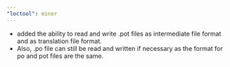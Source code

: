 ```yaml
---
"loctool": minor
---
```


- added the ability to read and write .pot files as
  intermediate file format and as translation file
  format.
- Also, .po file can still be read and written if necessary
  as the format for po and pot files are the same.
